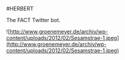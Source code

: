 #HERBERT

The FACT Twitter bot.

![http://www.groenemeyer.de/archiv/wp-content/uploads/2012/02/Sesamstrae-1.jpeg](http://www.groenemeyer.de/archiv/wp-content/uploads/2012/02/Sesamstrae-1.jpeg)
